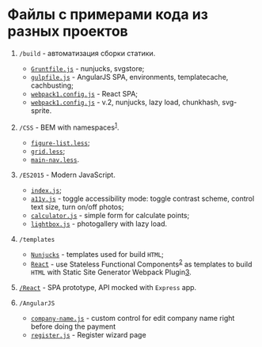 # Файлы с примерами кода из разных проектов
1. `/build` - автоматизация сборки статики.
    * [`Gruntfile.js`](/build/Gruntfile.js) - nunjucks, svgstore;
    * [`gulpfile.js`](/build/gulpfile.js) - AngularJS SPA, environments, templatecache, cachbusting;
    * [`webpack1.config.js`](/build/webpack1.config.js) - React SPA;
    * [`webpack1.config.js`](/build/webpack2.config.js) - v.2, nunjucks, lazy load, chunkhash, svg-sprite.

1. `/CSS` - BEM with namespaces<sup>[1]</sup>.
    * [`figure-list.less`](/CSS/figure-list.less);
    * [`grid.less`](/CSS/grid.less);
    * [`main-nav.less`](/CSS/main-nav.less).

1. `/ES2015` - Modern JavaScript.
    * [`index.js`](/ES2015/index.js);
    * [`a11y.js`](/ES2015/a11y.js) - toggle accessibility mode: toggle contrast scheme, control text size, turn on/off photos;
    * [`calculator.js`](/ES2015/calculator.js) - simple form for calculate points;
    * [`lightbox.js`](/ES2015/lightbox.js) - photogallery with lazy load.

1. `/templates`
    * [`Nunjucks`](/templates/Nunjucks) - templates used for build `HTML`;
    * [`React`](/templates/React) - use Stateless Functional Components<sup>[2]</sup> as templates to build `HTML` with Static Site Generator Webpack Plugin[3].

1. [`/React`](/React) - SPA prototype, API mocked with `Express` app.

1. `/AngularJS`
    * [`company-name.js`](/AngularJS/company-name.js) - custom control for edit company name right before doing the payment
    * [`register.js`](/AngularJS/register.js) - Register wizard page


[1]: https://csswizardry.com/2015/03/more-transparent-ui-code-with-namespaces/

[2]: https://hackernoon.com/react-stateless-functional-components-nine-wins-you-might-have-overlooked-997b0d933dbc

[3]: https://github.com/markdalgleish/static-site-generator-webpack-plugin